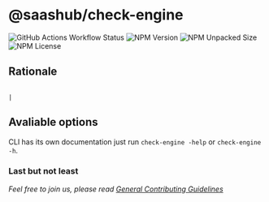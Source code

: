 # @saashub/check-engine

![GitHub Actions Workflow Status](https://img.shields.io/github/actions/workflow/status/saashub-it/qoq/main.yml) ![NPM Version](https://img.shields.io/npm/v/%40saashub%2Fcheck-engine)
![NPM Unpacked Size](https://img.shields.io/npm/unpacked-size/%40saashub%2Fcheck-engine) ![NPM License](https://img.shields.io/npm/l/%40saashub%2Fcheck-engine)

## Rationale

                                                                                                                                                                                                                                                                      |

## Avaliable options

CLI has its own documentation just run `check-engine -help` or `check-engine -h`.

### Last but not least

_Feel free to join us, please read [General Contributing Guidelines](https://github.com/saashub-it/qoq/blob/master/.github/CONTRIBUTING.md)_
